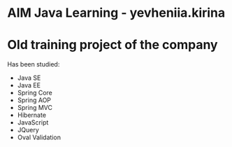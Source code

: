 # AIM Java Learning - yevheniia.kirina
# Old training project of the company


Has been studied:

- Java SE
- Java EE
- Spring Core
- Spring AOP
- Spring MVC
- Hibernate
- JavaScript
- JQuery
- Oval Validation